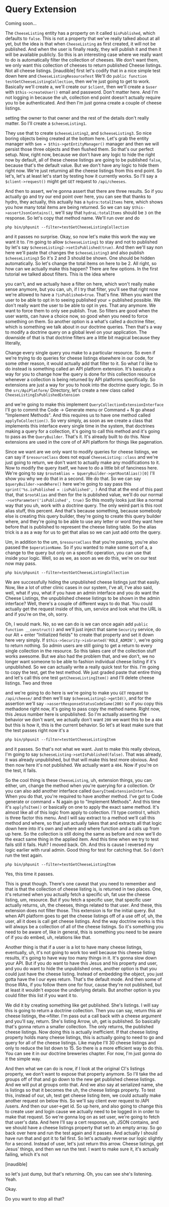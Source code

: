 # Query Extension

Coming soon...

The `CheeseListing` entity has a property on it called `$isPublished`, which defaults
to `false`. This is not a property that we've really talked about at all yet, but the
idea is that when `CheeseListing` as first created, it will not be published. And when
the user is finally ready, they will publish it and then it will be available
publicly. So this is an interesting case where we really want to do is automatically
filter the collection of cheeses. We don't want them, we only want this collection of
cheeses to return published Cheese listings. Not all cheese listings. [inaudible]
first let's codify that in a nice simple test down here and `CheeseListingResourceTest`
We'll do `public function testGetCheeseListingCollection`, then we're
just going to get to work. Basically we'll create a, we'll create our `$client`, then
we'll create a `$user` with `$this->createUser()` email and password. Don't matter
here. And I'm not logging in because the uh, collection end point doesn't actually
require you to be authenticated. And then I'm just gonna create a couple of cheese
listings.

setting the owner to that owner and the rest of the details don't really matter. So
I'll create a `$cheeseListing1`.

They use that to create
`$cheeseListing2`, and `$cheeseListing3`. So nice boring objects being
created at the bottom here. Let's grab the entity manager with `$em = $this->getEntityManager()`
manager and then we will persist those three objects and then flushed them. So that's
our perfect setup. Now, right now, because we don't have any logic to hide the right
now by default, all of these cheese listings are going to be published `false`, because
that's the default value. But we don't have any logic to hide them right now. We're
just returning all the cheese listings from this end point. So let's, let's at least
let's start by testing how it currently works. So I'll say a `$client->request()`
might get `GET` request to `/api/cheeses`.

And then to assert, we're gonna assert that there are three results. So if you
actually go and try our end point over here, you can see that thanks to hydro, they
actually, this actually has a `hydra:totalItems` here, which shows you how many
total items are being returned. So we can say `$this->assertJsonContains()`,
we'll say that `hydraL:totalItems` should be `3` on the response. So let's copy that
method name. We'll run over and do 

```terminal
php bin/phpunit --filter=testGetCheeseListingCollection
```

and it passes no surprise. Okay, so now let's make this
work the way we want it to. I'm going to allow `$cheeseListing1` to stay and not to
published by let's say `$cheeseListing2->setIsPublished(true)`. And then we'll
say non here we'll paste that changes the `$cheeseListing3` and also publish `$cheeseListing3`
So it's 2 and 3 should be shown. One should be hidden
automatically. So let's change the total items on here to be 2. All right, so how
can we actually make this happen? There are few options. In the first tutorial we
talked about filters. This is the idea where

you can't, and we actually have a filter on here, which won't really make sense
anymore, but you can, uh, if I try that filter, you'll see that right now we're
allowed to have a `?isPublished=true`. That's fine. When you want the
user to be able to opt in to seeing published your = published possible. We don't
really want the user to be able to opt in yes. That any anymore. We want to force
them to only see publish. True. So filters are good when the user wants, can have a
choice now, so good when you need to force something on them. So another option is a
what's called a doctrine filter, which is something we talk about in our doctrine
queries. Then that's a way to modify a doctrine query on a global level on your
application. The downside of that is that doctrine filters are a little bit magical
because they literally,

Change every single query you make to a particular resource. So even if we're trying
to do queries for cheese listings elsewhere in our code, for some other reason, it
would actually add that filter to it. So what I'd like to do instead is something
called an API platform extension. It's basically a way for you to change how the
query is done for this collection resource whenever a collection is being returned by
API platforms specifically. So extensions are just a way for you to hook into the
doctrine query logic. So in the `src/ApiPlatform/` Directory, let's create a new
class called `CheeseListingIsPublishedExtension`

and we're going to make this implement `QueryCollectionExtensionInterface`
I'll go to commit the Code -> Generate menu or
Command + N go ahead "Implement Methods". And this requires us to have one method
called `applyToCollection()`. So very simply, as soon as we create a class that
implements this interface every single time in the system, that doctrines making a
query for a collection, it's going to call this method and it's going to pass as the
`QueryBuilder`. That's it. It's already built to do this. Now extensions are used in
the core of of API platform for things like pagenation.

Since we want are we only want to modify queries for cheese listings, we can say if
`$resourceClass` does not equal `CheeseListing::class` and we're just going to
return, we don't want to actually make any modifications to it. Now to modify the
query itself, we have to do a little bit of fanciness here. We're going to say 
`$routeAlias = $queryBuilder->getRootAlias()[0]` I'll show you
why we do that in a second. We do that. So we can say `$queryBuilder->andWhere()`
here we're going to say pass this `sprint('%s.isPublished = :isPublished', )`
And that at the end of this past that, that `$rootAlias` and then for the is
published value, we'll do our normal `->setParameter('isPublished', true)` So this
mostly looks just like a normal way that you uh, work with a doctrine query. The only
weird part is this root alias stuff, this percent. And that's because something,
because somebody else is creating this query builder, they're going to create this
query builder where, and they're going to be able to use any letter or word they want
here before that is published to represent the cheese listing table. So the alias
trick is a as a way for us to get that alias so we can just add onto the query.

Um, in addition to the um, `$resourceClass` that you're passing, you're also passed the
`$operationName`. So if you wanted to make some sort of a, a change to the query but
only on a specific operation, you can use that inside your logic. Well, so as we, as
soon as we do this, we're on our test now may pass.

```terminal
php bin/phpunit --filter=testGetCheeseListingCollection
``` 
 
 We are successfully hiding the
unpublished cheese listings just that easily. Now, like a lot of other clinic cases
in our system, I've all, I've also said, well, what if you, what if you have an admin
interface and you do want the Cheese Listings, the unpublished cheese listings to be
shown in the admin interface? Well, there's a couple of different ways to do that.
You could actually get the request inside of this, um, service and look what the URL
is and if you're on the, oh, sorry.

Oh, I would mark. No, so we can do is we can once again add 
`public function __construct()` and we'll just inject that same `Security` service, do our 
Alt + enter "Initialized fields" to create that property and set it down here very simply. If
`$this->Security->isGranted('ROLE_ADMIN')`, we're going to return nothing. So admin users
are still going to get a return to every single collection in the resource. So this
takes care of the collection stuff works awesome. But we also had the problem that,
and we don't, we no longer want someone to be able to fashion individual cheese
listing if it's unpublished. So we can actually write a really quick test for this.
I'm going to copy the test, get the test method. We just graded paste that entire
thing and let's call this one test `getCheeseListingItem()` and I'll delete cheese
listings. Two and three

and we're going to do here is we're going to make you `GET` request to `/api/cheese/`
and then we'll say `$cheeseListing1->getId()`, and for the
assertion we'll say `->assertResponseStatusCodeSame(200)` so if
you copy this methadone right now, it's going to pass copy the method name. Right
now, this Jesus number here is unpublished. So I'm actually asserting the behavior we
don't want, we actually don't want `200` we want this to be a `404` but this is
how it, this is the current behavior. So let's at least make sure that the test
passes right now it's a 

```terminal
php bin/phpunit --filter=testGetCheeseListingItem
```

and it passes. So that's not what we want. Just to make this really
obvious, I'm going to say `$cheeseListing->setIsPublished(false)`. That was already, it
was already unpublished, but that will make this test more obvious. And then now here
it's not published. We actually want a `404`. Now if you're on the test, it
fails.

So the cool thing is these `CheeseListing`, uh, extension things, you can either, um,
change the method when you're querying for a collection. Or you can also add another
interface called `QueryItemExtensionInterface`. When you do that, you're required to
have another method. I've got to Code generate or command + N again go to "Implement
Methods". And this time it's `applyToItem()` or basically on one to apply the exact
same method. It's almost like all of this logic from apply to collection. I'll type
control t, which is three factor this menu. And I will say extract to a method we'll
call this method and where, so that just actually takes that and extracts all that
logic down here into it's own and where and where function and a calls up from up
here. So the collection is still doing the same as before and now we'll do the exact
same thing in the applied item. And this time when we try to test fails still it
fails. Huh? I moved back. Oh. And this is cause I reversed my logic earlier with
rural admin. Good thing for test for catching that. So I don't run the test again.

```terminal-silent
php bin/phpunit --filter=testGetCheeseListingItem
```

Yes, this time it passes.

This is great though. There's one caveat that you need to remember and that is that
the collection of cheese listing is, is returned in two places. One, it's returned
when you actually fetch a specific uh, fat use the cheese listing, um, resource. But
if you fetch a specific user, that specific user actually returns, uh, the cheeses,
things related to that user. And these, this extension does not filter those. This
extension is for the initial query. But when API platform goes to get the cheese
listings off of a use off of, uh, the user, all it does is call get cheese listings.
And the way doctrine works is this will always be a collection of all of the cheese
listings. So it's something you need to be aware of, like in general, this is
something you need to be aware of if you do embed, uh, relations like that.

Another thing is that if a user is a lot to have many cheese listings, eventually,
uh, it's not going to work too well because this cheese listing results, it's going
to have way too many things in it. It's gonna slow down your API. But if you do want
to have this Jesus and his property and user, and you do want to hide the unpublished
ones, another option is that you could just have the cheese listing. Instead of
embedding the object, you just gotta have the I our eyes return. That's the default
mode. And then some of those IRAs, if you follow them one for four, cause they're not
published, but at least it wouldn't expose the underlying details. But another option
is you could filter this list if you want it to.

We did it by creating something like get published. She's listings. I will say this
is going to return a doctrine collection. Then you can say, return this air cheese
listings, the->filter. I'm pass out a call back with a cheese argument and you'll
say, return. She's listing Arrow, uh, get is published. So basically that's gonna
return a smaller collection. The only returns, the published cheese listings. Now
doing this is actually inefficient. If that cheese listing property holds many cheese
listings, this is actually going to need to go and query for all of the cheese
listings. Like maybe I'll 30 cheese listings and only to reduce the list down to 15.
So there is a more efficient way to do this. You can see it in our doctrine breweries
chapter. For now, I'm just gonna do it the simple way.

And then what we can do is now, if I look at the original CI's listings property, we
don't want to expose that property anymore. So I'll take the ad groups off of that
and go down to the new get published cheese listings. And we will put at groups onto
that. And we also say at serialized name, she is listings so that it becomes the uh,
the cheese listings property. To test this, instead of our, uh, test get cheese
listing item, we could actually make another request on below this. So we'll say
client ever request to /API /users. And then our user->get id. So up here, and also
going to change this to create user and login cause we actually need to be logged in
in order to make that request. So we're gonna log on as set user, we're going to
fetch that user's data. And here I'll say a cert response, uh, JSON contains, and we
should have a cheese listings property that set to an empty array. So go back over
here and run the test again and it passes. And actually I should have run that and
got it to fail first. So let's actually reverse our logic slightly for a second.
Instead of user, let's just return this arrow. Cheese listings, get Jesus' things,
and then we run the test. I want to make sure it, it's actually failing, which it's
not

[inaudible]

so let's just dump, but that's returning. Oh, you can see she's listening. Yeah.

Okay.

Do you want to stop all that?